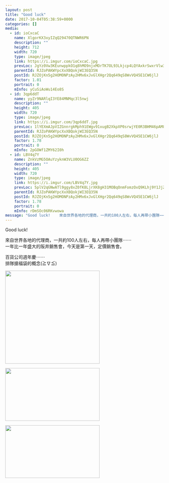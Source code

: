 ```yaml
---
layout: post
title: "Good luck" 
date: 2017-10-04T05:38:59+0000 
categories: [] 
media:
  - id: ioCxcaC
    name: XlgorKX3xyIZqQ29470QTNWR6PN
    description: ""   
    height: 712
    width: 720
    type: image/jpeg
    link: https://i.imgur.com/ioCxcaC.jpg
    prevLoc: JgYz0Vw3KEunwppkO1q8hMO9njxMOrTK7OL93Lkjcp4LQYAxkrSwxrVlw3wXIwyBzK1LJQF1E9J3Nm56tvrK44269jUxGNEDPr7zS2BlB0RPymHJxOXEp6wJHLPyL0EmXohmRmq29g18cY2xOy3EPvFJp7ON9XjrUp74ZpgM9yTX22104KMBsYpqQzzl02TrR0AXVrrNhJVRXlW3kXCyOWZ3B267SAMJYzj9QYfQx6778vVLhy10ln2JYXSr7MXm4QEruko
    parentId: RJZoPAKWYpcXxXBQokjWI3EQ35N
    postId: RJZOjKn5g2HOMONPzAy2HMx6xJvGlXHgr2Qq649qS8WvVQ45E1CW6jlJ
    factor: 1.01
    portrait: 0
    mInfo: yCuSiAoWu14Eo8S
  - id: 3qp6ddT
    name: yyZr9NARlqI3YE84MNMqc3l5nwj
    description: ""   
    height: 405
    width: 720
    type: image/jpeg
    link: https://i.imgur.com/3qp6ddT.jpg
    prevLoc: 1lYEXmAJpVIZGnnrgkMph91EWgv91xugB2XkpXP0srwjYE0R3BHM46pAM86NcExKvD9M77FDk3r2GXXns1Z19mpjLnu467wwz4N6sBLDmMoRQMH5YQXz386DH9gMLJmAPRf2gqkB3gg1Fp9ojB4VZDSjD2QX4XrgtrzgM8x994fx7KEmJW26s9Ek7zOrzgiv5RY65LkMh8Z9Wxw0X1c4v4JrQGLytkxEYxoM7lCpk4N3zoKwsVYDK4PLBXUZy8Kl6kGGI1W1Yv
    parentId: RJZoPAKWYpcXxXBQokjWI3EQ35N
    postId: RJZOjKn5g2HOMONPzAy2HMx6xJvGlXHgr2Qq649qS8WvVQ45E1CW6jlJ
    factor: 1.78
    portrait: 0
    mInfo: 2pGOWf1ZMY62I0h
  - id: LBV4q7Y
    name: ZnkVzMG5OAuYzyknW3VLU0OG6ZZ
    description: ""   
    height: 405
    width: 720
    type: image/jpeg
    link: https://i.imgur.com/LBV4q7Y.jpg
    prevLoc: 5plV2qGNwATl9ggy8xZ0fK8LjrXK8gH31MOBqOnmFomzOxQ9KLhj9Y1JjZYxiR3K2jAGnntDo3RJ2WWEs9M9Jp2LgmCV5pmPQRYmcWKwNnZkEnuq7rNog1RGuyjElqxpxDsqAJYgD2EEUpj9oXk3y5TJN99XpRW8ckMn3yBqqASMl8vE6nGpCvRLM4x240sZB3QmKJnxTw69jpKjQ7TY78mP8xmVSmoLq8zy0niP094ZRvN4H2NoLLKpw5i9y7Q4k1GYHGpM9v
    parentId: RJZoPAKWYpcXxXBQokjWI3EQ35N
    postId: RJZOjKn5g2HOMONPzAy2HMx6xJvGlXHgr2Qq649qS8WvVQ45E1CW6jlJ
    factor: 1.78
    portrait: 0
    mInfo: rDmSOc06RKvwowa
message: "Good luck!    來自世界各地的代理商，一共約100人左右，每人再帶小團隊⋯⋯  一年比一年盛大的阪井銷售會，今天是第一天，定價銷售會。    百貨公司週年慶⋯⋯  排隊搶福袋的概念≧∇≦"
---
```


Good luck!  
  
來自世界各地的代理商，一共約100人左右，每人再帶小團隊⋯⋯  
一年比一年盛大的阪井銷售會，今天是第一天，定價銷售會。  
  
百貨公司週年慶⋯⋯  
排隊搶福袋的概念(≧∇≦)


[//]: #media:  
<a href="https://i.imgur.com/ioCxcaC.jpg"><img src="https://i.imgur.com/ioCxcaC.jpg" height="296" width="300" /></a> 
  

<a href="https://i.imgur.com/3qp6ddT.jpg"><img src="https://i.imgur.com/3qp6ddT.jpg" height="168" width="300" /></a> 
  

<a href="https://i.imgur.com/LBV4q7Y.jpg"><img src="https://i.imgur.com/LBV4q7Y.jpg" height="168" width="300" /></a> 
 
